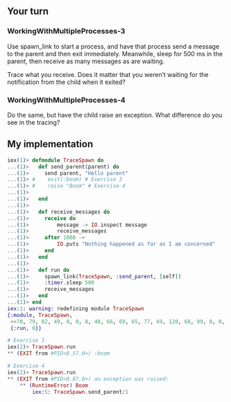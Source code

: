 ## Your turn 

### WorkingWithMultipleProcesses-3

Use spawn_link to start a process, and have that process send a message to the parent and then exit immediately. 
Meanwhile, sleep for 500 ms in the parent, then receive as many messages as are waiting. 

Trace what you receive. Does it matter that you weren’t waiting for the notification from the child when it exited?

### WorkingWithMultipleProcesses-4

Do the same, but have the child raise an exception. What difference do you see in the tracing?


## My implementation
```elixir
iex(1)> defmodule TraceSpawn do
...(1)>   def send_parent(parent) do
...(1)>     send parent, "Hello parent"
...(1)> #    exit(:boom) # Exercise 3
...(1)> #    raise "Boom" # Exercise 4
...(1)>     
...(1)>   end
...(1)>   
...(1)>   def receive_messages do
...(1)>     receive do
...(1)>         message -> IO.inspect message
...(1)>         receive_messages
...(1)>     after 1000 ->
...(1)>         IO.puts "Nothing happened as far as I am concerned"
...(1)>     end
...(1)>   end
...(1)>   
...(1)>   def run do
...(1)>     spawn_link(TraceSpawn, :send_parent, [self])
...(1)>     :timer.sleep 500
...(1)>     receive_messages
...(1)>   end
...(1)> end
iex:1: warning: redefining module TraceSpawn
{:module, TraceSpawn,
 <<70, 79, 82, 49, 0, 0, 8, 48, 66, 69, 65, 77, 69, 120, 68, 99, 0, 0, 0, 224, 131, 104, 2, 100, 0, 14, 101, 108, 105, 120, 105, 114, 95, 100, 111, 99, 115, 95, 118, 49, 108, 0, 0, 0, 4, 104, 2, ...>>,
 {:run, 0}}

# Exercise 3
iex(2)> TraceSpawn.run
** (EXIT from #PID<0.57.0>) :boom

# Exercise 4
iex(2)> TraceSpawn.run      
** (EXIT from #PID<0.87.0>) an exception was raised:
    ** (RuntimeError) Boom
        iex:5: TraceSpawn.send_parent/1

```
